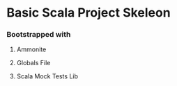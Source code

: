# Basic Scala Project Skeleon

### Bootstrapped with

1. Ammonite

2. Globals File

3. Scala Mock Tests Lib
